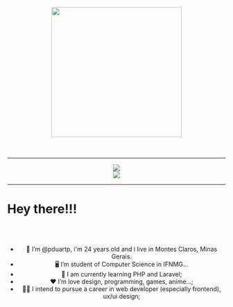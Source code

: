 <div id="header" align="center">
  <img src="https://media.giphy.com/media/M9gbBd9nbDrOTu1Mqx/giphy.gif" width="300"/>
</div>

</br>
</br>

---

<div id="skills" align="center">
  <img src="https://skillicons.dev/icons?i=c,cpp,cs,dotnet,heroku,azure,mysql,js,html,css,python,opencv,anaconda,java"/>
  </br>
  <img src="https://skillicons.dev/icons?i=figma,git,github,ps,powershell,regex,stackoverflow,visualstudio,vscode,windows"/>
</div>

---

<div id="greetings" align="center>
  
  <img src="https://media.giphy.com/media/hvRJCLFzcasrR4ia7z/giphy.gif" width="30px"/>
</div>

# Hey there!!!  

</br>
</br>

<div id="personalInformation" align="center">
  
  * 👨 I’m @pduartp, i'm 24 years old and i live in Montes Claros, Minas Gerais.
  * 🖥️  I’m student of Computer Science in IFNMG...
  * 🧠 I am currently learning PHP and Laravel;
  * ❤️ I’m love design, programming, games, anime...;
  * 👨‍💻 I intend to pursue a career in web developer (especially frontend), ux/ui design;
  #
</div>


